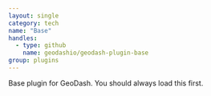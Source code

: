 ```yaml
---
layout: single
category: tech
name: "Base"
handles:
  - type: github
    name: geodashio/geodash-plugin-base
group: plugins
---
```


Base plugin for GeoDash.  You should always load this first.
